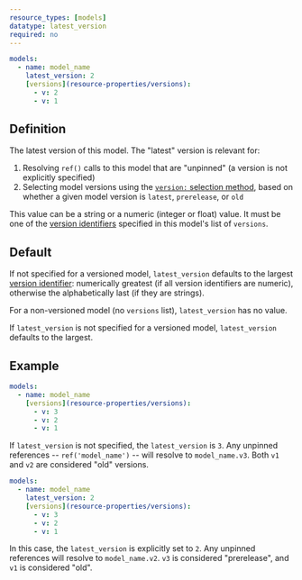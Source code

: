 ```yaml
---
resource_types: [models]
datatype: latest_version
required: no
---
```


<File name='models/<schema>.yml'>

```yml
models:
  - name: model_name
    latest_version: 2
    [versions](resource-properties/versions):
      - v: 2
      - v: 1
```

</File>

## Definition

The latest version of this model. The "latest" version is relevant for:
1. Resolving `ref()` calls to this model that are "unpinned" (a version is not explicitly specified)
2. Selecting model versions using the [`version:` selection method](methods#the-version-method), based on whether a given model version is `latest`, `prerelease`, or `old`

This value can be a string or a numeric (integer or float) value. It must be one of the [version identifiers](resource-properties/versions#v) specified in this model's list of `versions`.

## Default

If not specified for a versioned model, `latest_version` defaults to the largest [version identifier](resource-properties/versions#v): numerically greatest (if all version identifiers are numeric), otherwise the alphabetically last (if they are strings).

For a non-versioned model (no `versions` list), `latest_version` has no value.

If `latest_version` is not specified for a versioned model, `latest_version` defaults to the largest.


## Example

<File name='models/<schema>.yml'>

```yml
models:
  - name: model_name
    [versions](resource-properties/versions):
      - v: 3
      - v: 2
      - v: 1
```

</File>

If `latest_version` is not specified, the `latest_version` is `3`. Any unpinned references -- `ref('model_name')` -- will resolve to `model_name.v3`. Both `v1` and `v2` are considered "old" versions.

<File name='models/<schema>.yml'>

```yml
models:
  - name: model_name
    latest_version: 2
    [versions](resource-properties/versions):
      - v: 3
      - v: 2
      - v: 1
```

</File>

In this case, the `latest_version` is explicitly set to `2`. Any unpinned references will resolve to `model_name.v2`. `v3` is considered "prerelease", and `v1` is considered "old".
